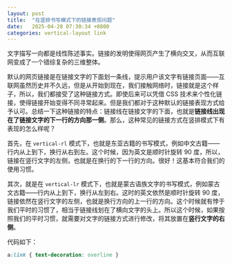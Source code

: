 ```yaml
---
layout: post
title:  "在竖排书写模式下的链接表现问题"
date:   2025-04-28 07:30:34 +0800
categories: vertical-layout link
---
```


文字描写一向都是线性陈述事实。链接的发明使得网页产生了横向交叉，从而互联网变成了一个错综复杂的三维整体。

默认的网页链接是在链接文字的下面划一条线，提示用户该文字有链接页面——互联网虽然历史并不久远，但是从开始到现在，我们接触网络时，链接就是这个样子，所以，我们都接受了这种链接方式。即使后来可以凭借 CSS 技术来个性化链接，使得链接开始变得不同寻常起来。但是我们都对于这种默认的链接表现方式给予认可。总结一下这种链接的特点：链接线在链接文字的下面，也就是**链接线出现在了链接文字的下一行的方向那一侧**。那么，这种常见的链接方式在竖排模式下有表现的怎么样呢？

首先，在 `vertical-rl` 模式下，也就是东亚古籍的书写模式，例如中文古籍——行内从上到下，换行从右到左。这个时候，因为英文是顺时针旋转 90 度，所以，链接在竖行文字的左侧，也就是在换行的下一行的方向。很好！这基本符合我们的使用习惯。

其次，就是在 `vertical-lr` 模式下，也就是蒙古语族文字的书写模式，例如蒙古文古籍——行内从上到下，换行从左到右。这时的英文依然是顺时针旋转 90 度，链接依然在竖行文字的左侧，也就是换行方向的上一行的方向。这个时候就有悖于我们平时的习惯了，相当于链接线划在了横向文字的头上。所以这个时候，如果按照我们的平时习惯，就需要对文字的链接方式进行修改，将其放置在**竖行文字的右侧**。

代码如下：

~~~ css
a:link { text-decoration: overline }
~~~
